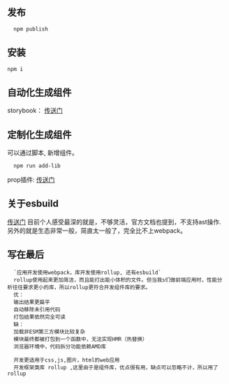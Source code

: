 ##  发布
```bash
  npm publish
```

## 安装
```bash
npm i
```

## 自动化生成组件

storybook： [传送门](https://storybook.js.org/docs/react/get-started/introduction)
## 定制化生成组件

  可以通过脚本, 新增组件。
  ```
    npm run add-lib
  ```


  prop插件: [传送门](https://github.com/plopjs/plop)

## 关于esbuild
[传送门](https://esbuild.github.io/)
目前个人感受最深的就是，不够灵活，官方文档也提到，不支持ast操作. 另外的就是生态非常一般，简直太一般了，完全比不上webpack。

## 写在最后
```
  `应用开发使用webpack，库开发使用rollup, 还有esbuild`
  rollup使用起来更加简洁，而且能打出能小体积的文件。但当我s们做前端应用时，性能分析往往要求更小的库，所以rollup更符合开发组件库的要求。
  优：
  输出结果更扁平
  自动移除未引用代码
  打包结果依然完全可读
  缺：
  加载非ESM第三方模块比较复杂
  模块最终都被打包到一个函数中，无法实现HMR（热替换）
  浏览器环境中，代码拆分功能依赖AMD库

  开发更适用于css,js,图片，html的web应用
  开发框架类库 rollup ,这里由于是组件库，优点很有用，缺点可以忽略不计，所以用了rollup
```